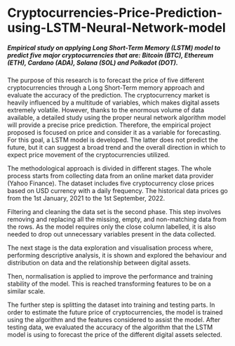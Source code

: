 # Cryptocurrencies-Price-Prediction-using-LSTM-Neural-Network-model
##### Empirical study on applying Long Short-Term Memory (LSTM) model to predict five major cryptocurrencies that are: Bitcoin (BTC), Ethereum (ETH), Cardano (ADA), Solana (SOL) and Polkadot (DOT).

The purpose of this research is to forecast the price of five different cryptocurrencies through a Long Short-Term memory approach and evaluate the accuracy of the prediction. The cryptocurrency market is heavily influenced by a multitude of variables, which makes digital assets extremely volatile. However, thanks to the enormous volume of data available, a detailed study using the proper neural network algorithm model will provide a precise price prediction. Therefore, the empirical project proposed is focused on price and consider it as a variable for forecasting. For this goal, a LSTM model is developed. The latter does not predict the future, but it can suggest a broad trend and the overall direction in which to expect price movement of the cryptocurrencies utilized. 

The methodological approach is divided in different stages. The whole process starts from collecting data from an online market data provider (Yahoo Finance). The dataset includes five cryptocurrency close prices based on USD currency with a daily frequency. The historical data prices go from the 1st January, 2021 to the 1st September, 2022. 

Filtering and cleaning the data set is the second phase. This step involves removing and replacing all the missing, empty, and non-matching data from the rows. As the model requires only the close column labelled, it is also needed to drop out unnecessary variables present in the data collected.

The next stage is the data exploration and visualisation process where, performing descriptive analysis, it is shown and explored the behaviour and distribution on data and the relationship between digital assets. 

Then, normalisation is applied to improve the performance and training stability of the model. This is reached transforming features to be on a similar scale. 

The further step is splitting the dataset into training and testing parts. In order to estimate the future price of cryptocurrencies, the model is trained using the algorithm and the features considered to assist the model. After testing data, we evaluated the accuracy of the algorithm that the LSTM model is using to forecast the price of the different digital assets selected. 


